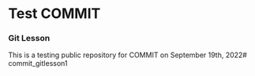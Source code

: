 # Test COMMIT
### Git Lesson

This is a testing public repository for COMMIT on September 19th, 2022# commit_gitlesson1
